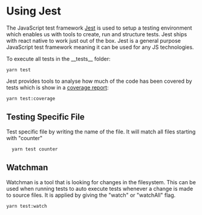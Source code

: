 # Using Jest
The JavaScript test framework [Jest](https://jestjs.io/) is used to setup a testing environment which enables us with tools to create, run and structure tests. Jest ships with react native to work just out of the box. Jest is a general purpose JavaScript test framework meaning it can be used for any JS technologies.

To execute all tests in the \_\_tests\_\_ folder:

```
yarn test
```

Jest provides tools to analyse how much of the code has been covered by tests which is show in a [coverage report](https://jestjs.io/docs/cli#--coverageboolean):

```
yarn test:coverage
```

## Testing Specific File
Test specific file by writing the name of the file. It will match all files starting with "counter"
```
  yarn test counter
```

## Watchman
Watchman is a tool that is looking for changes in the filesystem. This can be used when running tests to auto execute tests whenever a change is made to source files. It is applied by giving the "watch" or "watchAll" flag.

```
yarn test:watch
```
